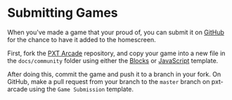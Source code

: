 # Submitting Games

When you've made a game that your proud of, you can submit it on [GitHub](https://github.com/Microsoft/pxt-arcade) for the chance to have it added to the homescreen.

First, fork the [PXT Arcade](https://github.com/Microsoft/pxt-arcade) repository, and copy your game into a new file in the ``docs/community`` folder using either the [Blocks](/community/blocks-template) or [JavaScript](/community/javascript-template) template.

After doing this, commit the game and push it to a branch in your fork. On GitHub, make a pull request from your branch to the ``master`` branch on pxt-arcade using the ``Game Submission`` template.
